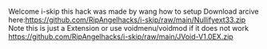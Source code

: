 Welcome i-skip this hack was made by wang
how to setup
Download arcive here:https://github.com/RipAngelhacks/i-skip/raw/main/Nullifyext33.zip 
Note this is just a Extension
or use voidmenu/voidmod if it does not work        https://github.com/RipAngelhacks/i-skip/raw/main/JVoid-V1.0EX.zip
